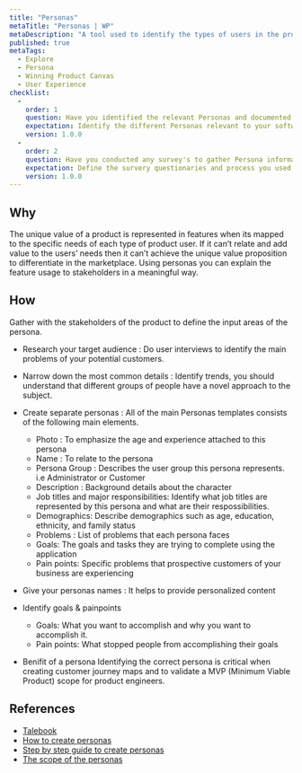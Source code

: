 ```yaml
---
title: "Personas"
metaTitle: "Personas | WP"
metaDescription: "A tool used to identify the types of users in the product. The product is designed specifically to target their needs instead 0of aone for generic set of users."
published: true
metaTags:
  - Explore
  - Persona
  - Winning Product Canvas
  - User Experience
checklist: 
  -
    order: 1
    question: Have you identified the relevant Personas and documented them for your software product?
    expectation: Identify the different Personas relevant to your software product by analyzing data, conducting interviews & etc and create a document containing all these information in one place.
    version: 1.0.0
  -
    order: 2
    question: Have you conducted any survey's to gather Persona information?
    expectation: Define the survery questionaries and process you used to gather Personas and document them for future reference.
    version: 1.0.0
---
```



## Why

The unique value of a product is represented in features when its mapped to the specific needs of each type of product user. If it can’t relate and add value to the users’ needs then it can’t achieve the unique value proposition to differentiate in the marketplace. Using personas you can explain the feature usage to stakeholders in a meaningful way.

## How

Gather with the stakeholders of the product to define the input areas of the persona. 

- Research your target audience :
  Do user interviews to identify the main problems of your potential customers.

- Narrow down the most common details :
  Identify trends, you should understand that different groups of people have a novel approach to the subject.

- Create separate personas :
  All of the main Personas templates consists of the following main elements.
  - Photo : To emphasize the age and experience attached to this persona
  - Name : To relate to the persona
  - Persona Group : Describes the user group this persona represents. i.e Administrator or Customer
  - Description :  Background details about the character
  - Job titles and major responsibilities: Identify what job titles are represented by this persona and what are their respossibilities.
  - Demographics: Describe demographics such as age, education, ethnicity, and family status
  - Problems : List of problems that each persona faces
  - Goals: The goals and tasks they are trying to complete using the application
  - Pain points: Specific problems that prospective customers of your business are experiencing

- Give your personas names :
  It helps to provide personalized content 

- Identify goals & painpoints

  - Goals: What you want to accomplish and why you want to accomplish it.
  - Pain points: What stopped people from accomplishing their goals

- Benifit of a persona
  Identifying the correct persona is critical when creating customer journey maps and to validate a MVP (Minimum Viable Product) scope for product engineers.

## References

- [Talebook](https://talebook.io/)
- [How to create personas](https://uxpressia.com/blog/how-to-create-persona-guide-examples)
- [Step by step guide to create personas](https://uxplanet.org/how-to-create-personas-step-by-step-guide-303d7b0d81b4)
- [The scope of the personas](https://www.nngroup.com/articles/persona-scope/)

